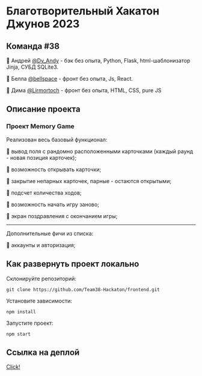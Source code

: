 # Благотворительный Хакатон Джунов 2023
## Команда #38
🔸 Андрей [@Dv_Andy](https://t.me/Dv_Andy) - бэк без опыта, Python, Flask, html-шаблонизатор Jinja, СУБД SQLite3.

🔸 Белла [@bellspace](https://t.me/bellspace) -  фронт без опыта, Js, React.

🔸 Дима [@Lirmortoch](https://t.me/Lirmortoch) - фронт без опыта, HTML, CSS, pure JS


## Описание проекта

### Проект Memory Game
Реализован весь базовый функционал:

🔹 вывод поля с рандомно расположенными карточками (каждый раунд - новая позиция карточек);

🔹 возможность открывать карточки;

🔹 закрытие непарных карточек, парные - остаются открытыми;

🔹 подсчет количества ходов;

🔹 возможность начать игру заново;

🔹 экран поздравления с окончанием игры;

---

Дополнительные фичи из списка:

🔸 аккаунты и авторизация;


## Как развернуть проект локально

Склонируйте репозиторий:

```
git clone https://github.com/Team38-Hackaton/frontend.git
```
Установите зависимости: 
```
npm install
```
Запустите проект: 
```
npm start
```

## Ссылка на деплой
[Click!](memory-game-nine-gamma.vercel.app)